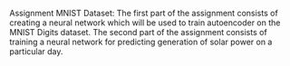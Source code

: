 Assignment MNIST Dataset: 
The first part of the assignment consists of creating a neural network which will be used to train autoencoder on the MNIST Digits dataset.
The second part of the assignment consists of training a neural network for predicting generation of solar power on a particular day.
